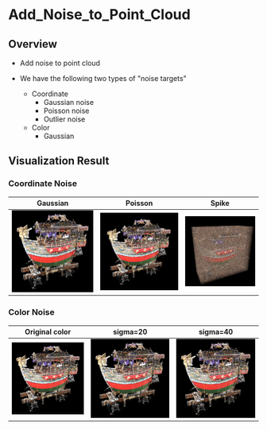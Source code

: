 # Add_Noise_to_Point_Cloud
## Overview
- Add noise to point cloud

- We have the following two types of "noise targets"
   - Coordinate
      - Gaussian noise
      - Poisson noise
      - Outlier noise
   - Color
      - Gaussian

## Visualization Result
### Coordinate Noise
|Gaussian|Poisson|Spike|
|:-:|:-:|:-:|
|![coords_noise1](coords/sample_images/gaussian_10per_1e-2.bmp)|![coords_noise2](coords/sample_images/poisson_1per_1e-3.bmp)|![coords_noise3](coords/sample_images/outlier_10per_1e-2.bmp)|

### Color Noise
|Original color|sigma=20|sigma=40|
|:-:|:-:|:-:|
|![color_noise1](color/sample_images/funehoko_original_color.bmp)|![color_noise2](color/sample_images/funehoko_50per_sigma20.bmp)|![color_noise3](color/sample_images/funehoko_50per_sigma40.bmp)|